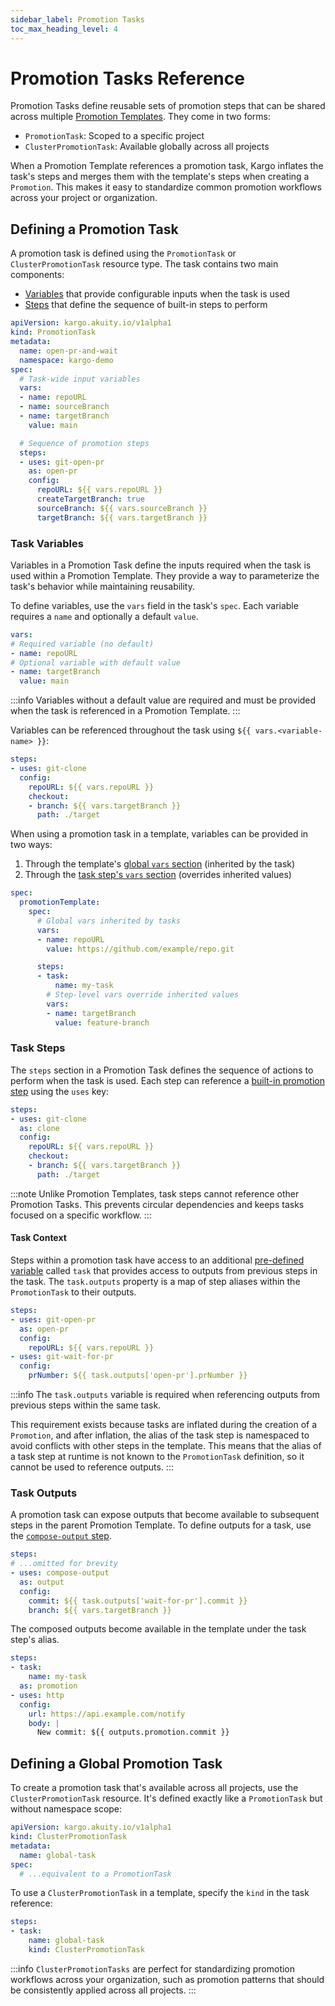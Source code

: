 ```yaml
---
sidebar_label: Promotion Tasks
toc_max_heading_level: 4
---
```


# Promotion Tasks Reference

Promotion Tasks define reusable sets of promotion steps that can be shared across
multiple [Promotion Templates](15-promotion-templates.md). They come in two forms:

- `PromotionTask`: Scoped to a specific project
- `ClusterPromotionTask`: Available globally across all projects

When a Promotion Template references a promotion task, Kargo inflates the task's
steps and merges them with the template's steps when creating a `Promotion`.
This makes it easy to standardize common promotion workflows across your project
or organization.

## Defining a Promotion Task

A promotion task is defined using the `PromotionTask` or `ClusterPromotionTask`
resource type. The task contains two main components:

- [Variables](#task-variables) that provide configurable inputs when the task
  is used
- [Steps](#task-steps) that define the sequence of built-in steps to perform

```yaml
apiVersion: kargo.akuity.io/v1alpha1
kind: PromotionTask
metadata:
  name: open-pr-and-wait
  namespace: kargo-demo
spec:
  # Task-wide input variables
  vars:
  - name: repoURL
  - name: sourceBranch
  - name: targetBranch
    value: main

  # Sequence of promotion steps
  steps:
  - uses: git-open-pr
    as: open-pr
    config:
      repoURL: ${{ vars.repoURL }}
      createTargetBranch: true
      sourceBranch: ${{ vars.sourceBranch }}
      targetBranch: ${{ vars.targetBranch }}
```

### Task Variables

Variables in a Promotion Task define the inputs required when the task is used within
a Promotion Template. They provide a way to parameterize the task's behavior while
maintaining reusability.

To define variables, use the `vars` field in the task's `spec`. Each variable requires
a `name` and optionally a default `value`.

```yaml
vars:
# Required variable (no default)
- name: repoURL
# Optional variable with default value
- name: targetBranch
  value: main
```

:::info
Variables without a default value are required and must be provided when the task
is referenced in a Promotion Template.
:::

Variables can be referenced throughout the task using `${{ vars.<variable-name> }}`:

```yaml
steps:
- uses: git-clone
  config:
    repoURL: ${{ vars.repoURL }}
    checkout:
    - branch: ${{ vars.targetBranch }}
      path: ./target
```

When using a promotion task in a template, variables can be provided in two ways:

1. Through the template's
   [global `vars` section](15-promotion-templates.md#variables)
   (inherited by the task)
1. Through the
   [task step's `vars` section](15-promotion-templates.md#step-variables)
   (overrides inherited values)

```yaml
spec:
  promotionTemplate:
    spec:
      # Global vars inherited by tasks
      vars:
      - name: repoURL
        value: https://github.com/example/repo.git

      steps:
      - task:
          name: my-task
        # Step-level vars override inherited values
        vars:
        - name: targetBranch
          value: feature-branch
```

### Task Steps

The `steps` section in a Promotion Task defines the sequence of actions to
perform when the task is used. Each step can reference a
[built-in promotion step](./promotion-steps) using the `uses` key:

```yaml
steps:
- uses: git-clone
  as: clone
  config:
    repoURL: ${{ vars.repoURL }}
    checkout:
    - branch: ${{ vars.targetBranch }}
      path: ./target
```

:::note
Unlike Promotion Templates, task steps cannot reference other Promotion Tasks.
This prevents circular dependencies and keeps tasks focused on a specific
workflow.
:::

#### Task Context

Steps within a promotion task have access to an additional
[pre-defined variable](40-expressions.md#pre-defined-variables) called
`task` that provides access to outputs from previous steps in the task. The
`task.outputs` property is a map of step aliases within the `PromotionTask`
to their outputs.

```yaml
steps:
- uses: git-open-pr
  as: open-pr
  config:
    repoURL: ${{ vars.repoURL }}
- uses: git-wait-for-pr
  config:
    prNumber: ${{ task.outputs['open-pr'].prNumber }}
```

:::info
The `task.outputs` variable is required when referencing outputs from previous
steps within the same task.

This requirement exists because tasks are inflated during the creation of a
`Promotion`, and after inflation, the alias of the task step is namespaced
to avoid conflicts with other steps in the template. This means that the
alias of a task step at runtime is not known to the `PromotionTask` definition,
so it cannot be used to reference outputs.
:::

### Task Outputs

A promotion task can expose outputs that become available to subsequent steps in
the parent Promotion Template. To define outputs for a task, use the
[`compose-output` step](30-promotion-steps/compose-output.md).

```yaml
steps:
# ...omitted for brevity
- uses: compose-output
  as: output
  config:
    commit: ${{ task.outputs['wait-for-pr'].commit }}
    branch: ${{ vars.targetBranch }}
```

The composed outputs become available in the template under the task step's alias.

```yaml
steps:
- task:
    name: my-task
  as: promotion
- uses: http
  config:
    url: https://api.example.com/notify
    body: |
      New commit: ${{ outputs.promotion.commit }}
```

## Defining a Global Promotion Task

To create a promotion task that's available across all projects, use the
`ClusterPromotionTask` resource. It's defined exactly like a `PromotionTask`
but without namespace scope:

```yaml
apiVersion: kargo.akuity.io/v1alpha1
kind: ClusterPromotionTask
metadata:
  name: global-task
spec:
  # ...equivalent to a PromotionTask
```

To use a `ClusterPromotionTask` in a template, specify the `kind` in the task
reference:

```yaml
steps:
- task:
    name: global-task
    kind: ClusterPromotionTask
```

:::info
`ClusterPromotionTasks` are perfect for standardizing promotion workflows across
your organization, such as promotion patterns that should be consistently applied
across all projects.
:::
